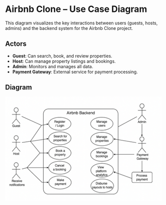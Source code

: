# Airbnb Clone – Use Case Diagram

This diagram visualizes the key interactions between users (guests, hosts, admins) and the backend system for the Airbnb Clone project.

## Actors

- **Guest**: Can search, book, and review properties.
- **Host**: Can manage property listings and bookings.
- **Admin**: Monitors and manages all data.
- **Payment Gateway**: External service for payment processing.

## Diagram

![Use Case Diagram](./use-case-diagram.png)
